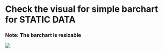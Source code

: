 # Check the visual for simple barchart for STATIC DATA 

  ### Note: The barchart is resizable

  ![](https://github.com/adeepak7/Power-BI-Custom-Visuals-In-Linux/blob/master/usecases/simple_barchart/simple_barchart.png)
